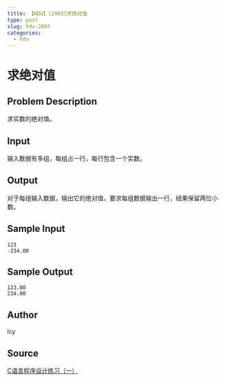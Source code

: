 ```yaml
---
title: 【HDU】[2003]求绝对值
type: post
slug: hdu-2003
categories:
  - hdu
---
```


# 求绝对值

## Problem Description

求实数的绝对值。

## Input

输入数据有多组，每组占一行，每行包含一个实数。

## Output

对于每组输入数据，输出它的绝对值，要求每组数据输出一行，结果保留两位小数。

## Sample Input

```
123
-234.00
```

## Sample Output

```
123.00
234.00
```


## Author

lcy

## Source

[C语言程序设计练习（一）](/search.php?field=problem&key=C%D3%EF%D1%D4%B3%CC%D0%F2%C9%E8%BC%C6%C1%B7%CF%B0%A3%A8%D2%BB%A3%A9&source=1&searchmode=source)

